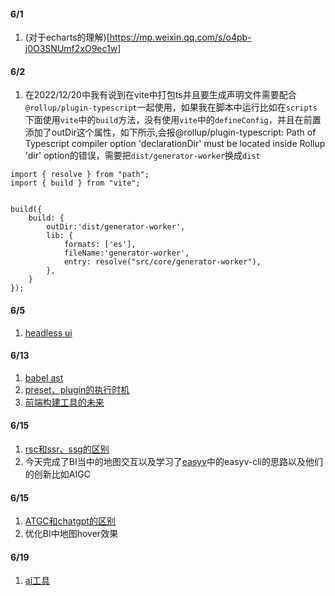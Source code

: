 #### 6/1
1. (对于echarts的理解)[https://mp.weixin.qq.com/s/o4pb-j0O3SNUmf2xO9ec1w]

#### 6/2
1. 在2022/12/20中我有说到在vite中打包ts并且要生成声明文件需要配合`@rollup/plugin-typescript`一起使用，如果我在脚本中运行比如在`scripts`下面使用`vite`中的`build`方法，没有使用`vite`中的`defineConfig`，并且在前置添加了outDir这个属性，如下所示,会报@rollup/plugin-typescript: Path of Typescript compiler option 'declarationDir' must be located inside Rollup 'dir' option的错误，需要把`dist/generator-worker`换成`dist`
```
import { resolve } from "path";
import { build } from "vite";


build({
    build: {
        outDir:'dist/generator-worker',
        lib: {
            formats: ['es'],
            fileName:'generator-worker',
            entry: resolve("src/core/generator-worker"),
        },
    }
});

```

#### 6/5
1. [headless ui](https://zhuanlan.zhihu.com/p/578736019)

#### 6/13
1. [babel ast](https://mp.weixin.qq.com/s/bRk9exa31Lbzz8JeOsKBNQ)
2. [preset、plugin的执行时机](https://zhuanlan.zhihu.com/p/561179796)
3. [前端构建工具的未来](https://mp.weixin.qq.com/s/od1_nqs6bQy5PGHcvZxtZQ)

#### 6/15
1. [rsc和ssr、ssg的区别](https://mp.weixin.qq.com/s/TFxQSwOLQJWBC-ErWaHS9Q)
2. 今天完成了BI当中的地图交互以及学习了[easyv](https://dtstack.yuque.com/easyv/il3lgc/uddxhvath5vew7uv)中的easyv-cli的思路以及他们的创新比如AIGC

#### 6/15
1. [ATGC和chatgpt的区别](https://baijiahao.baidu.com/s?id=1762208635927975432&wfr=spider&for=pc)
2. 优化BI中地图hover效果

#### 6/19
1. [ai工具](https://mp.weixin.qq.com/s/QAvJNbDjX-hbmN4cuCtVzw)